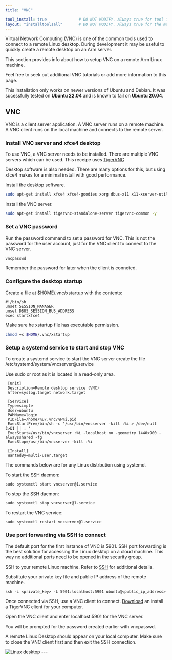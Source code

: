 ```yaml
---
title: "VNC"

tool_install: true              # DO NOT MODIFY. Always true for tool installs
layout: "installtoolsall"       # DO NOT MODIFY. Always true for the main page of tool installs
---
```


Virtual Network Computing (VNC) is one of the common tools used to connect to a remote Linux desktop. During development it may be useful to quickly create a remote desktop on an Arm server.

This section provides info about how to setup VNC on a remote Arm Linux machine.

Feel free to seek out additional VNC tutorials or add more information to this page. 

This installation only works on newer versions of Ubuntu and Debian. It was sucessfully tested on **Ubuntu 22.04** and is known to fail on **Ubuntu 20.04**.

## VNC 

VNC is a client server application. A VNC server runs on a remote machine. A VNC client runs on the local machine and connects to the remote server.

### Install VNC server and xfce4 desktop

To use VNC, a VNC server needs to be installed. There are multiple VNC servers which can be used. This receipe uses [TigerVNC](https://tigervnc.org/)

Desktop software is also needed. There are many options for this, but using xfce4 makes for a minimal install with good performance. 

Install the desktop software.

```bash
sudo apt-get install xfce4 xfce4-goodies xorg dbus-x11 x11-xserver-utils xfce4-terminal -y
```

Install the VNC server.

```bash
sudo apt-get install tigervnc-standalone-server tigervnc-common -y
```

### Set a VNC password

Run the password command to set a password for VNC. This is not the password for the user account, just for the VNC client to connect to the VNC server.

```bash
vncpasswd
```

Remember the password for later when the client is conneted. 

### Configure the desktop startup

Create a file at $HOME/.vnc/xstartup with the contents:

```console
#!/bin/sh
unset SESSION_MANAGER
unset DBUS_SESSION_BUS_ADDRESS
exec startxfce4
```

Make sure he xstartup file has executable permission.

```bash
chmod +x $HOME/.vnc/xstartup
```

### Setup a systemd service to start and stop VNC

To create a systemd service to start the VNC server create the file /etc/systemd/system/vncserver@.service

Use sudo or root as it is located in a read-only area.


```console
 [Unit]
 Description=Remote desktop service (VNC)
 After=syslog.target network.target

 [Service]
 Type=simple
 User=ubuntu
 PAMName=login
 PIDFile=/home/%u/.vnc/%H%i.pid
 ExecStartPre=/bin/sh -c '/usr/bin/vncserver -kill :%i > /dev/null 2>&1 || : '
 ExecStart=/usr/bin/vncserver :%i -localhost no -geometry 1440x900 -alwaysshared -fg
 ExecStop=/usr/bin/vncserver -kill :%i

 [Install]
 WantedBy=multi-user.target

 ```

The commands below are for any Linux distrbution using systemd. 

To start the SSH daemon:

```console
sudo systemctl start vncserver@1.service
```

To stop the SSH daemon:

```console
sudo systemctl stop vncserver@1.service
```

To restart the VNC service:

```console
sudo systemctl restart vncserver@1.service 
```

### Use port forwarding via SSH to connect

The default port for the first instance of VNC is 5901. SSH port forwarding is the best solution for accessing the Linux desktop on a cloud machine. This way no additional ports need to be opened in the security group. 

SSH to your remote Linux machine. Refer to [SSH](/install-tools/ssh/) for additional details. 

Substitute your private key file and public IP address of the remote machine.

```console
ssh -i <private_key> -L 5901:localhost:5901 ubuntu@<public_ip_address>
```

Once connected via SSH, use a VNC client to connect. [Download](https://sourceforge.net/projects/tigervnc/files/stable/1.12.0/) an install a TigerVNC client for your computer.

Open the VNC client and enter localhost:5901 for the VNC server. 

You will be prompted for the password created earlier with vncpasswd.

A remote Linux Desktop should appear on your local computer. Make sure to close the VNC client first and then exit the SSH connection. 

![Linux desktop](/install-tools/images/xfce4.png) ---




